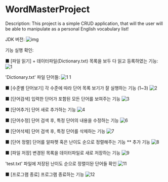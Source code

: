 # WordMasterProject
Description:
  This project is a simple CRUD application, that will the user will be able to manipulate as a personal English vocabulary list!

JDK 버전:
![img](screenshots/jdkVER.png)

기능 실행 확인:

■ [파일 읽기] + 데이터파일(Dictionary.txt) 목록을 보두 다 읽고 등록하였는 기능:
  ![1](screenshots/1.png)


  'Dictionary.txt'  파일 단어들:
  ![1 1](screenshots/1.1.png)


■ [수준별 단어보기] 각 수준에 따라 단어 목록 보기가 잘 실행하는 기능 (1~3)
  ![2](screenshots/2.png)

■ [단어검색] 입력한 단어가 포함된 모든 단어를 보여주는 기능
  ![3](screenshots/3.png)

■ [단어추가] 단어 새로 추가하는 기능
  ![4](screenshots/4.png)
  
■ [단어수정] 단어 검색 후, 특정 단어의 내용을 수정하는 기능
  ![6](screenshots/6.png)

■ [단어삭제] 단어 검색 후, 특정 단어를 삭제하는 기능
  ![7](screenshots/7.png)

■ [단어 정렬] 단어를 알파펫 혹은 난이도 순으로 정렬해주는 기능 ** 추가 기능
  ![8](screenshots/8.png)

■ [파일 저장] 변경된 목록을 데이터파일로 새로 저장하는 기능
  ![9](screenshots/9.png)
  
  'test.txt' 파일에 저장된 난이도 순으로 정렬이돤 단어들 확인
  ![11](screenshots/11.png)

■ [프로그램 종료] 프로그램 종료하는 기능
  ![12](screenshots/12.png)
